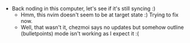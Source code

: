- Back noding in this computer, let's see if it's still syncing :)
  - Hmm, this nvim doesn't seem to be at target state :) Trying to fix now.
  - Well, that wasn't it, chezmoi says no updates but somehow outline (bulletpoints) mode isn't working as I expect it :(
